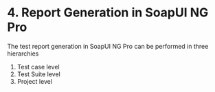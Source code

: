 # 4. Report Generation in SoapUI NG Pro

The test report generation in SoapUI NG Pro can be performed in three hierarchies

1. Test case level
2. Test Suite level
3. Project level

